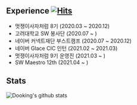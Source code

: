 ## Experience [![Hits](https://hits.seeyoufarm.com/api/count/incr/badge.svg?url=https%3A%2F%2Fgithub.com%2Fdooking&count_bg=%2379C83D&title_bg=%23555555&icon=icloud.svg&icon_color=%23E7E7E7&title=hits&edge_flat=false)](https://hits.seeyoufarm.com)
- 멋쟁이사자처럼 8기 (2020.03 ~ 2020.12)
- 고려대학교 SW 봉사단 (2020.07 ~ )
- 네이버 커넥트재단 부스트캠프 (2020.07 ~ 2020.12) 
- 네이버 Glace CIC 인턴 (2021.02 ~ 2021.03)
- 멋쟁이사자처럼 9기 운영진 (2021.03 ~ )
- SW Maestro 12th (2021.04 ~ )

## Stats
![Dooking's github stats](https://github-readme-stats.vercel.app/api?username=dooking&show_icons=true)
